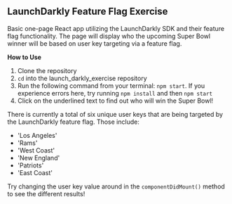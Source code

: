 ## LaunchDarkly Feature Flag Exercise

Basic one-page React app utilizing the LaunchDarkly SDK and their feature flag functionality. The page will display who the upcoming Super Bowl winner will be based on user key targeting via a feature flag.

__How to Use__

1. Clone the repository
2. `cd` into the launch_darkly_exercise repository
3. Run the following command from your terminal: `npm start`. If you experience errors here, try running `npm install` and then `npm start`
4. Click on the underlined text to find out who will win the Super Bowl!

There is currently a total of six unique user keys that are being targeted by the LaunchDarkly feature flag. Those include:

- 'Los Angeles'
- 'Rams'
- 'West Coast'
- 'New England'
- 'Patriots'
- 'East Coast'

Try changing the user key value around in the `componentDidMount()` method to see the different results!
